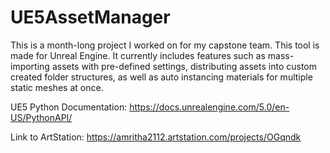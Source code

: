 # UE5AssetManager

This is a month-long project I worked on for my capstone team. This tool is made for Unreal Engine. It currently includes features such as mass-importing assets with pre-defined settings, distributing assets into custom created folder structures, as well as auto instancing materials for multiple static meshes at once.

UE5 Python Documentation: https://docs.unrealengine.com/5.0/en-US/PythonAPI/

Link to ArtStation: https://amritha2112.artstation.com/projects/OGqndk
